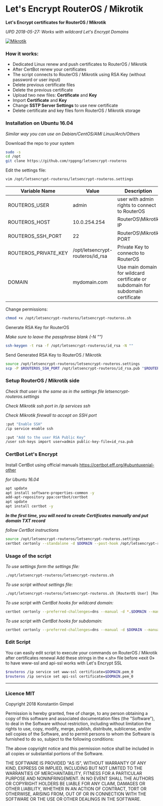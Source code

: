 # Let's Encrypt RouterOS / Mikrotik
**Let's Encrypt certificates for RouterOS / Mikrotik**

*UPD 2018-05-27: Works with wildcard Let's Encrypt Domains*

[![Mikrotik](https://i.mt.lv/mtv2/logo.svg)](https://mikrotik.com/)


### How it works:
* Dedicated Linux renew and push certificates to RouterOS / Mikrotik
* After CertBot renew your certificates
* The script connects to RouterOS / Mikrotik using RSA Key (without password or user input)
* Delete previous certificate files
* Delete the previous certificate
* Upload two new files: **Certificate** and **Key**
* Import **Certificate** and **Key**
* Change **SSTP Server Settings** to use new certificate
* Delete certificate and key files form RouterOS / Mikrotik storage

### Installation on Ubuntu 16.04
*Similar way you can use on Debian/CentOS/AMI Linux/Arch/Others*

Download the repo to your system
```sh
sudo -s
cd /opt
git clone https://github.com/rpppng/letsencrypt-routeros
```
Edit the settings file:
```sh
vim /opt/letsencrypt-routeros/letsencrypt-routeros.settings
```
| Variable Name | Value | Description |
| ------ | ------ | ------ |
| ROUTEROS_USER | admin | user with admin rights to connect to RouterOS |
| ROUTEROS_HOST | 10.0.254.254 | RouterOS\Mikrotik IP |
| ROUTEROS_SSH_PORT | 22 | RouterOS\Mikrotik PORT |
| ROUTEROS_PRIVATE_KEY | /opt/letsencrypt-routeros/id_rsa | Private Key to connecto to RouterOS |
| DOMAIN | mydomain.com | Use main domain for wildcard certificate or subdomain for subdomain certificate |


Change permissions:
```sh
chmod +x /opt/letsencrypt-routeros/letsencrypt-routeros.sh
```
Generate RSA Key for RouterOS

*Make sure to leave the passphrase blank (-N "")*

```sh
ssh-keygen -t rsa -f /opt/letsencrypt-routeros/id_rsa -N ""
```

Send Generated RSA Key to RouterOS / Mikrotik
```sh
source /opt/letsencrypt-routeros/letsencrypt-routeros.settings
scp -P $ROUTEROS_SSH_PORT /opt/letsencrypt-routeros/id_rsa.pub "$ROUTEROS_USER"@"$ROUTEROS_HOST":"id_rsa.pub" 
```

### Setup RouterOS / Mikrotik side
*Check that user is the same as in the settings file letsencrypt-routeros.settings*

*Check Mikrotik ssh port in /ip services ssh*

*Check Mikrotik firewall to accept on SSH port*
```sh
:put "Enable SSH"
/ip service enable ssh

:put "Add to the user RSA Public Key"
/user ssh-keys import user=admin public-key-file=id_rsa.pub
```

### CertBot Let's Encrypt
Install CertBot using official manuals https://certbot.eff.org/#ubuntuxenial-other

*for Ubuntu 16.04*
```sh
apt update
apt install software-properties-common -y
add-apt-repository ppa:certbot/certbot
apt update
apt install certbot -y
```

***In the first time, you will need to create Certificates manually and put domain TXT record***

*follow CertBot instructions*
```sh
source /opt/letsencrypt-routeros/letsencrypt-routeros.settings
certbot certonly --standalone -d $DOMAIN --post-hook /opt/letsencrypt-routeros/letsencrypt-routeros.sh
```

### Usage of the script
*To use settings form the settings file:*
```sh
./opt/letsencrypt-routeros/letsencrypt-routeros.sh
```
*To use script without settings file:*

```sh
./opt/letsencrypt-routeros/letsencrypt-routeros.sh [RouterOS User] [RouterOS Host] [SSH Port] [SSH Private Key] [Domain]
```
*To use script with CertBot hooks for wildcard domain:*
```sh
certbot certonly --preferred-challenges=dns --manual -d *.$DOMAIN --manual-public-ip-logging-ok --post-hook /opt/letsencrypt-routeros/letsencrypt-routeros.sh --server https://acme-v02.api.letsencrypt.org/directory
```
*To use script with CertBot hooks for subdomain:*
```sh
certbot certonly --preferred-challenges=dns --manual -d $DOMAIN --manual-public-ip-logging-ok --post-hook /opt/letsencrypt-routeros/letsencrypt-routeros.sh
```

### Edit Script
You can easily edit script to execute your commands on RouterOS / Mikrotik after certificates renewal
Add these strings in the «.sh» file before «exit 0» to have www-ssl and api-ssl works with Let's Encrypt SSL
```sh
$routeros /ip service set www-ssl certificate=$DOMAIN.pem_0
$routeros /ip service set api-ssl certificate=$DOMAIN.pem_0
```
---
### Licence MIT
Copyright 2018 Konstantin Gimpel

Permission is hereby granted, free of charge, to any person obtaining a copy of this software and associated documentation files (the "Software"), to deal in the Software without restriction, including without limitation the rights to use, copy, modify, merge, publish, distribute, sublicense, and/or sell copies of the Software, and to permit persons to whom the Software is furnished to do so, subject to the following conditions:

The above copyright notice and this permission notice shall be included in all copies or substantial portions of the Software.

THE SOFTWARE IS PROVIDED "AS IS", WITHOUT WARRANTY OF ANY KIND, EXPRESS OR IMPLIED, INCLUDING BUT NOT LIMITED TO THE WARRANTIES OF MERCHANTABILITY, FITNESS FOR A PARTICULAR PURPOSE AND NONINFRINGEMENT. IN NO EVENT SHALL THE AUTHORS OR COPYRIGHT HOLDERS BE LIABLE FOR ANY CLAIM, DAMAGES OR OTHER LIABILITY, WHETHER IN AN ACTION OF CONTRACT, TORT OR OTHERWISE, ARISING FROM, OUT OF OR IN CONNECTION WITH THE SOFTWARE OR THE USE OR OTHER DEALINGS IN THE SOFTWARE.
